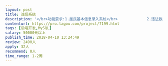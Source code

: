 ```yaml
---                
layout: post       
title: 诚信系统           
description: '</br>功能要求:1.居民基本信息录入系统</br>             2.违法数据录入系统(对有违法的人员进行标记)</br>             3.查询系统(查询居民信息，犯罪人员信息记录)</br>             4.管理员系统:居民信息进行管理</br>             5.诚信积分系统</br>'     
contenturl: https://pro.lagou.com/project/7199.html      
tags: [后端开发,MySQL]            
salary: 50000元以上          
publish_time: 2018-04-10 13:24:49         
review: 2490人                   
apply: 32人                   
recommend: 0人                   
time_range: 1-2周              
---                 
```

